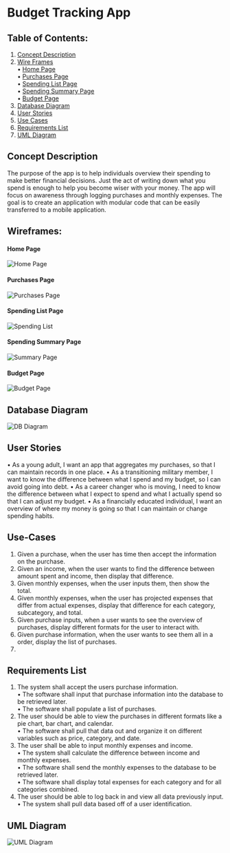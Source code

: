 # Budget Tracking App

## Table of Contents:

1. [Concept Description](##concept-description)
2. [Wire Frames](##wireframes) <br/>
• [Home Page](####home-page) <br/>
• [Purchases Page](####purchases-page) <br/>
• [Spending List Page](####spending-list-page) <br/>
• [Spending Summary Page](####spending-summary-page) <br/>
• [Budget Page](####budget-page) <br/>
3. [Database Diagram](##database-diagram)
4. [User Stories](##user-stories)
5. [Use Cases](##use-cases)
6. [Requirements List](##requirements-list)
7. [UML Diagram](##uml-diagram)



## Concept Description
The purpose of the app is to help individuals overview their spending to make better financial decisions. Just the act of writing down what you spend is enough to help you become wiser with your money. The app will focus on awareness through logging purchases and monthly expenses. The goal is to create an application with modular code that can be easily transferred to a mobile application.

## Wireframes:

#### Home Page
![Home Page](https://github.com/jonathanrhoads/budget-tracker/blob/main/images/home.jpg "Home Page")

#### Purchases Page
![Purchases Page](https://github.com/jonathanrhoads/budget-tracker/blob/main/images/purchase.jpg "Purchases Page")

#### Spending List Page
![Spending List](https://github.com/jonathanrhoads/budget-tracker/blob/main/images/spendingList.jpg "Spending List")

#### Spending Summary Page
![Summary Page](https://github.com/jonathanrhoads/budget-tracker/blob/main/images/summary.jpg "Summary Page")

#### Budget Page
![Budget Page](https://github.com/jonathanrhoads/budget-tracker/blob/main/images/budget.jpg "Budget Page")


## Database Diagram
![DB Diagram](https://github.com/jonathanrhoads/budget-tracker/blob/main/images/DBDiagram.jpg "DB Diagram")


## User Stories
•	As a young adult, I want an app that aggregates my purchases, so that I can maintain records in one place.
•	As a transitioning military member, I want to know the difference between what I spend and my budget, so I can avoid going into debt.
•	As a career changer who is moving, I need to know the difference between what I expect to spend and what I actually spend so that I can adjust my budget.
•	As a financially educated individual, I want an overview of where my money is going so that I can maintain or change spending habits.

## Use-Cases
1.	Given a purchase, when the user has time then accept the information on the purchase.
2.	Given an income, when the user wants to find the difference between amount spent and income, then display that difference.
3.	Given monthly expenses, when the user inputs them, then show the total.
4.	Given monthly expenses, when the user has projected expenses that differ from actual expenses, display that difference for each category, subcategory, and total.
5.	Given purchase inputs, when a user wants to see the overview of purchases, display different formats for the user to interact with.
6.	Given purchase information, when the user wants to see them all in a order, display the list of purchases.
7.	
## Requirements List
1.  The system shall accept the users purchase information. <br/>
•   The software shall input that purchase information into the database to be retrieved later.<br/>
•   The software shall populate a list of purchases.<br/>
2. The user should be able to view the purchases in different formats like a pie chart, bar chart, and calendar.<br/>
•   The software shall pull that data out and organize it on different variables such as price, category, and date.<br/>
3. The user shall be able to input monthly expenses and income. <br/>
•   The system shall calculate the difference between income and monthly expenses.<br/>
•   The software shall send the monthly expenses to the database to be retrieved later.<br/>
•   The software shall display total expenses for each category and for all categories combined.<br/>
4. The user should be able to log back in and view all data previously input.<br/>
•    The system shall pull data based off of a user identification.<br/>

## UML Diagram
![UML Diagram](https://github.com/jonathanrhoads/budget-tracker/blob/main/Requirements/uml.jpg "UML Diagram")
